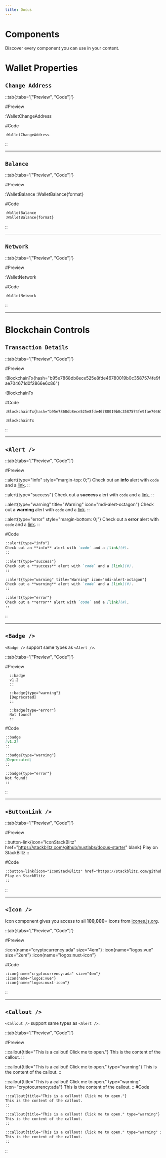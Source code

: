 ```yaml
---
title: Docus
---
```


# Components

Discover every component you can use in your content.

# Wallet Properties

## `Change Address`

::tab{:tabs='["Preview", "Code"]'}

#Preview

:WalletChangeAddress

#Code

```md
:WalletChangeAddress
```

::

---

## `Balance`

::tab{:tabs='["Preview", "Code"]'}

#Preview

:WalletBalance
:WalletBalance{format}

#Code

```md
:WalletBalance
:WalletBalance{format}
```

::

---

## `Network`

::tab{:tabs='["Preview", "Code"]'}

#Preview

:WalletNetwork

#Code

```md
:WalletNetwork
```

::

---

# Blockchain Controls

## `Transaction Details`

::tab{:tabs='["Preview", "Code"]'}

#Preview

:BlockchainTx{hash="b95e7868db8ece525e8fde46780019b0c3587574fe9fae704671d0f2866e6c86"}

:BlockchainTx

#Code

```md
:BlockchainTx{hash="b95e7868db8ece525e8fde46780019b0c3587574fe9fae704671d0f2866e6c86"}

:BlockchainTx
```

::

---

## `<Alert />`

::tab{:tabs='["Preview", "Code"]'}

#Preview

::alert{type="info" style="margin-top: 0;"}
Check out an **info** alert with `code` and a [link](#).
::

::alert{type="success"}
Check out a **success** alert with `code` and a [link](#).
::

::alert{type="warning" title="Warning" icon="mdi-alert-octagon"}
Check out a **warning** alert with `code` and a [link](#).
::

::alert{type="error" style="margin-bottom: 0;"}
Check out a **error** alert with `code` and a [link](#).
::

#Code

```md
::alert{type="info"}
Check out an **info** alert with `code` and a [link](#).
::

::alert{type="success"}
Check out a **success** alert with `code` and a [link](#).
::

::alert{type="warning" title="Warning" icon="mdi-alert-octagon"}
Check out a **warning** alert with `code` and a [link](#).
::

::alert{type="error"}
Check out a **error** alert with `code` and a [link](#).
::
```

::

---

## `<Badge />`

`<Badge />` support same types as `<Alert />`.

::tab{:tabs='["Preview", "Code"]'}

#Preview

      ::badge
      v1.2
      ::

      ::badge{type="warning"}
      [Deprecated]
      ::

      ::badge{type="error"}
      Not found!
      ::

#Code

```md [Code]
::badge
[v1.2]
::

::badge{type="warning"}
[Deprecated]
::

::badge{type="error"}
Not found!
::
```

::

---

## `<ButtonLink />`

::tab{:tabs='["Preview", "Code"]'}

#Preview

::button-link{icon="IconStackBlitz" href="https://stackblitz.com/github/nuxtlabs/docus-starter" blank}
Play on StackBlitz
::

#Code

```md
::button-link{icon="IconStackBlitz" href="https://stackblitz.com/github/nuxtlabs/docus-starter" blank}
Play on StackBlitz
::
```

::

---

## `<Icon />`

Icon component gives you access to all **100,000+** icons from [icones.js.org](https://icones.js.org).

::tab{:tabs='["Preview", "Code"]'}

#Preview

:icon{name="cryptocurrency:ada" size="4em"}
:icon{name="logos:vue" size="2em"}
:icon{name="logos:nuxt-icon"}

#Code

```md
:icon{name="cryptocurrency:ada" size="4em"}
:icon{name="logos:vue"}
:icon{name="logos:nuxt-icon"}
```

::

---

## `<Callout />`

`<Callout />` support same types as `<Alert />`.

::tab{:tabs='["Preview", "Code"]'}

#Preview

::callout{title="This is a callout! Click me to open."}
This is the content of the callout.
::

::callout{title="This is a callout! Click me to open." type="warning"}
This is the content of the callout.
::

::callout{title="This is a callout! Click me to open." type="warning" icon="cryptocurrency:ada"}
This is the content of the callout.
::
#Code

```md
::callout{title="This is a callout! Click me to open."}
This is the content of the callout.
::

::callout{title="This is a callout! Click me to open." type="warning"}
This is the content of the callout.
::

::callout{title="This is a callout! Click me to open." type="warning" icon="cryptocurrency:ada"}
This is the content of the callout.
::
```

::
